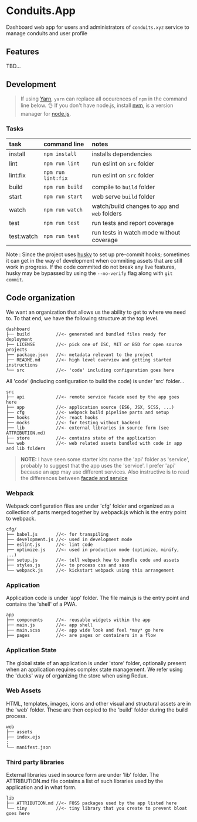 # Conduits.App

Dashboard web app for users and administrators of `conduits.xyz` service to manage
conduits and user profile

## Features
TBD...

## Development

> If using [Yarn](https://yarnpkg.com/), `yarn` can replace all occurences
> of `npm` in the command line below. :ok_hand:
> If you don't have node.js, install [nvm](https://github.com/nvm-sh/nvm), is a version manager for [node.js](https://nodejs.org/en/).

### Tasks

| task       | command line       | notes                                          |
| :--------- | :----------------- | :--------------------------------------------- |
| install    | `npm install`      | installs dependencies                          |
| lint       | `npm run lint`     | run eslint on `src` folder                     |
| lint:fix   | `npm run lint:fix` | run eslint on `src` folder                     |
| build      | `npm run build`    | compile to `build` folder                      |
| start      | `npm run start`    | web serve `build` folder                       |
| watch      | `npm run watch`    | watch/build changes to `app` and `web` folders |
| test       | `npm run test `    | run tests and report coverage                  |
| test:watch | `npm run test `    | run tests in watch mode without coverage       |

Note : Since the project uses [husky] to set up pre-commit hooks;
sometimes it can get in the way of development when commiting assets
that are still work in progress. If the code commited do not break any
live features, husky may be bypassed by using the `--no-verify` flag
along with `git commit`.

[husky]: https://github.com/typicode/husky

## Code organization

We want an organization that allows us the ability to get to where we need to.
To that end, we have the following structure at the top level.

```console
dashboard
├── build          //<- generated and bundled files ready for deployment
├── LICENSE        //<- pick one of ISC, MIT or BSD for open source projects
├── package.json   //<- metadata relevant to the project
├── README.md      //<- high level overview and getting started instructions
└── src            //<- 'code' including configuration goes here
```

All 'code' (including configuration to build the code) is under 'src' folder...

```console
src
├── api            //<- remote service facade used by the app goes here
├── app            //<- application source (ES6, JSX, SCSS, ...)
├── cfg            //<- webpack build pipeline parts and setup
├── hooks          //<- react hooks
├── mocks          //<- for testing without backend
├── lib            //<- external libraries in source form (see ATTRIBUTION.md)
├── store          //<- contains state of the application
└── web            //<- web related assets bundled with code in app and lib folders
```

> **NOTE:**
> I have seen some starter kits name the 'api' folder as 'service', probably
> to suggest that the app uses the 'service'. I prefer 'api' because an app
> may use different services. Also instructive is to read the differences
> between [facade and service](https://stackoverflow.com/questions/15038324/are-the-roles-of-a-service-and-a-fa%c3%a7ade-similar#15079958)

### Webpack

Webpack configuration files are under 'cfg' folder and organized as a collection
of parts merged together by webpack.js which is the entry point to webpack.

```console
cfg/
├── babel.js       //<- for transpiling
├── development.js //<- used in development mode
├── eslint.js      //<- lint code
├── optimize.js    //<- used in production mode (optimize, minify, ...)
├── setup.js       //<- tell webpack how to bundle code and assets
├── styles.js      //<- to process css and sass
└── webpack.js     //<- kickstart webpack using this arrangement
```

### Application

Application code is under 'app' folder. The file main.js is the entry
point and contains the 'shell' of a PWA.

```console
app
├── components     //<- reusable widgets within the app
├── main.js        //<- app shell
├── main.scss      //<- app wide look and feel *may* go here
├── pages          //<- are pages or containers in a flow
```

### Application State

The global state of an application is under 'store' folder, optionally present
when an application requires complex state management. We refer using the 'ducks'
way of organizing the store when using Redux.

### Web Assets

HTML, templates, images, icons and other visual and structural assets are in
the 'web' folder. These are then copied to the 'build' folder during the build
process.

```console
web
├── assets
├── index.ejs
:
└── manifest.json
```

### Third party libraries

External libraries used in source form are under 'lib' folder. The
ATTRIBUTION.md file contains a list of such libraries used by the application
and in what form.

```console
lib
├── ATTRIBUTION.md //<- FOSS packages used by the app listed here
└── tiny           //<- tiny library that you create to prevent bloat goes here
```
